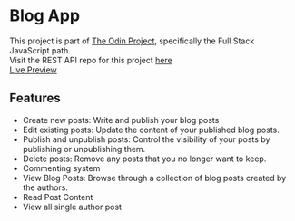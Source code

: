 # Blog App
This project is part of [The Odin Project](https://www.theodinproject.com/), specifically the Full Stack JavaScript path.<br>
Visit the REST API repo for this project [here](https://github.com/Gibsongf/express-blog-api)<br>
[Live Preview](https://gibsongf.github.io/react-blog-app/)
## Features

- Create new posts: Write and publish your blog posts
- Edit existing posts: Update the content of your published blog posts.
- Publish and unpublish posts: Control the visibility of your posts by publishing or unpublishing them.
- Delete posts: Remove any posts that you no longer want to keep.
- Commenting system
- View Blog Posts: Browse through a collection of blog posts created by the authors.
- Read Post Content
- View all single author post



